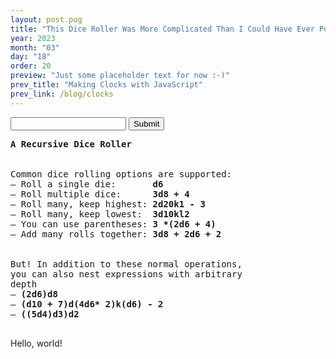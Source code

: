 ```yaml
---
layout: post.pug
title: "This Dice Roller Was More Complicated Than I Could Have Ever Possibly Imagined"
year: 2023
month: "03"
day: "18"
order: 20
preview: "Just some placeholder text for now :-)"
prev_title: "Making Clocks with JavaScript"
prev_link: /blog/clocks
---
```


<script type="module">
    import init, { evaluate_and_draw } from "./recursive_dice_roller.js";
    import * as colorize from "./colorize.js";
    await init();
    window.render = function render(expression) {
        const result = evaluate_and_draw(expression);
        const colorized = colorize.colorful(result);
        document.getElementById("draw-output").innerHTML = colorized;
    };
</script>

<div class="container">
    <form onsubmit="window.render(document.getElementById('expression').value); return false" class="my-form">
        <input id="expression" type="text" />
        <input type="submit" value="Submit" />
    </form>
    <pre class="code" id="draw-output">
<b>A Recursive Dice Roller</b>
<br />
Common dice rolling options are supported:
&ndash; Roll a single die:       <b>d6</b>
&ndash; Roll multiple dice:      <b>3d8 + 4</b>
&ndash; Roll many, keep highest: <b>2d20k1 - 3</b>
&ndash; Roll many, keep lowest:  <b>3d10kl2</b>
&ndash; You can use parentheses: <b>3 *(2d6 + 4)</b>
&ndash; Add many rolls together: <b>3d8 + 2d6 + 2</b>
<br />
But! In addition to these normal operations,
you can also nest expressions with arbitrary
depth
&ndash; <b>(2d6)d8</b>
&ndash; <b>(d10 + 7)d(4d6* 2)k(d6) - 2</b>
&ndash; <b>((5d4)d3)d2</b>

</pre>
</div>

Hello, world!
